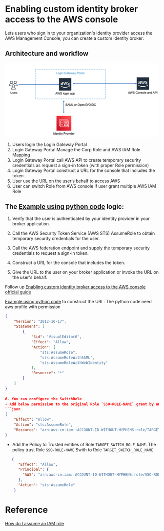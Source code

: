 # Enabling custom identity broker access to the AWS console

Lets users who sign in to your organization's identity provider access the AWS Management Console, you can create a custom identity broker:

## Architecture and workflow

![customer-identity-broker](media/customer-identity-broker.png)

1. Users login the Login Gateway Portal
2. Login Gateway Portal Manage the Corp Role and AWS IAM Role Mapping
3. Login Gateway Portal call AWS API to create temporary security credentials as request a sign-in token (with proper Role permission)
4. Login Gateway Portal construct a URL for the console that includes the token.
5. User use the URL on the user‘s behalf to access AWS
6. User can switch Role from AWS console if user grant multiple AWS IAM Role

## The [Example using python code](scripts/customer_idp_broker.py) logic:

1. Verify that the user is authenticated by your identity provider in your broker application.

2. Call the AWS Security Token Service (AWS STS) AssumeRole to obtain temporary security credentials for the user. 

3. Call the AWS federation endpoint and supply the temporary security credentials to request a sign-in token. 

4. Construct a URL for the console that includes the token.

5. Give the URL to the user on your broker application or invoke the URL on the user's behalf.

Follow up [Enabling custom identity broker access to the AWS console official guide](https://docs.aws.amazon.com/IAM/latest/UserGuide/id_roles_providers_enable-console-custom-url.html)

[Example using python code](scripts/customer_idp_broker.py) to construct the URL. The python code need aws profile with permission
```json
{
    "Version": "2012-10-17",
    "Statement": [
        {
            "Sid": "VisualEditor0",
            "Effect": "Allow",
            "Action": [
                "sts:AssumeRole",
                "sts:AssumeRoleWithSAML",
                "sts:AssumeRoleWithWebIdentity"
            ],
            "Resource": "*"
        }
    ]
}

6. You can configure the SwitchRole
- Add below permission to the original Role `SSO-ROLE-NAME` grant by AWS STS. The policy allow Role `SSO-ROLE-NAME` switch to Role `TARGET_SWITCH_ROLE_NAME`
```json
{
    "Effect": "Allow",
    "Action": "sts:AssumeRole",
    "Resource": "arn:aws-cn:iam::ACCOUNT-ID-WITHOUT-HYPHENS:role/TARGET_SWITCH_ROLE_NAME"
}
```

- Add the Policy to Trusted entities of Role `TARGET_SWITCH_ROLE_NAME`. The policy trust Role `SSO-ROLE-NAME` Swith to Role `TARGET_SWITCH_ROLE_NAME`
```json
   {
      "Effect": "Allow",
      "Principal": {
        "AWS": "arn:aws-cn:iam::ACCOUNT-ID-WITHOUT-HYPHENS:role/SSO-ROLE-NAME"
      },
      "Action": "sts:AssumeRole"
    }
```

# Reference
[How do I assume an IAM role](https://aws.amazon.com/premiumsupport/knowledge-center/iam-assume-role-cli/)